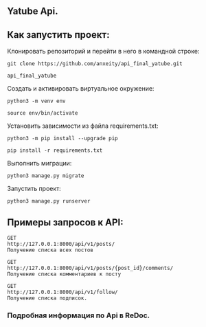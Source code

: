 ## Yatube Api.
## Как запустить проект:
Клонировать репозиторий и перейти в него в командной строке:

```
git clone https://github.com/anxeity/api_final_yatube.git
```

```
api_final_yatube
```

Cоздать и активировать виртуальное окружение:

```
python3 -m venv env
```

```
source env/bin/activate
```

Установить зависимости из файла requirements.txt:

```
python3 -m pip install --upgrade pip
```

```
pip install -r requirements.txt
```

Выполнить миграции:

```
python3 manage.py migrate
```

Запустить проект:

```
python3 manage.py runserver
```

## Примеры запросов к API:

```angular2html
GET
http://127.0.0.1:8000/api/v1/posts/
Получение списка всех постов
```

```angular2html
GET
http://127.0.0.1:8000/api/v1/posts/{post_id}/comments/
Получение списка комментариев к посту
```

```angular2html
GET
http://127.0.0.1:8000/api/v1/follow/
Получение списка подписок.
```

### Подробная информация по Api в ReDoc.
